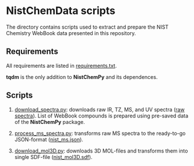 # NistChemData scripts

The directory contains scripts used to extract and prepare the NIST Chemistry WebBook data presented in this repository.


## Requirements

All requirements are listed in [requirements.txt](requirements.txt).

**tqdm** is the only addition to **NistChemPy** and its dependences.


## Scripts

1. [download_spectra.py](download_spectra.py): downloads raw IR, TZ, MS, and UV spectra ([raw spectra](../data/raw_spectra/)). List of WebBook compounds is prepared using pre-saved data of the **NistChemPy** package.

2. [process_ms_spectra.py](process_ms_spectra.py): transforms raw MS spectra to the ready-to-go JSON-format ([nist_ms.json](../data/nist_ms.json)).

3. [download_mol3D.py](download_mol3D.py): downloads 3D MOL-files and transforms them into single SDF-file ([nist_mol3D.sdf](../data/nist_mol3D.zip)).

